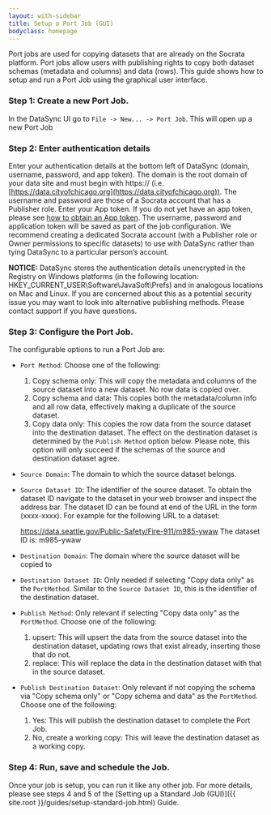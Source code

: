 ```yaml
---
layout: with-sidebar
title: Setup a Port Job (GUI)
bodyclass: homepage
---
```


Port jobs are used for copying datasets that are already on the Socrata platform. Port jobs allow users with publishing rights to copy both dataset schemas (metadata and columns) and data (rows). This guide shows how to setup and run a Port Job using the graphical user interface.

### Step 1: Create a new Port Job.

In the DataSync UI go to `File -> New... -> Port Job`. This will open up a new Port Job

### Step 2: Enter authentication details
Enter your authentication details at the bottom left of DataSync (domain, username, password, and app token). The domain is the root domain of your data site and must begin with https:// (i.e. [https://data.cityofchicago.org](https://data.cityofchicago.org)). The username and password are those of a Socrata account that has a Publisher role. Enter your App token.  If you do not yet have an app token, please see [how to obtain an App token](http://dev.socrata.com/docs/app-tokens.html). The username, password and application token will be saved as part of the job configuration.  We recommend creating a dedicated Socrata account (with a Publisher role or Owner permissions to specific datasets) to use with DataSync rather than tying DataSync to a particular person’s account.

**NOTICE:** DataSync stores the authentication details unencrypted in the Registry on Windows platforms (in the following location: HKEY_CURRENT_USER\Software\JavaSoft\Prefs) and in analogous locations on Mac and Linux. If you are concerned about this as a potential security issue you may want to look into alternative publishing methods. Please contact support if you have questions.

### Step 3:  Configure the Port Job.

The configurable options to run a Port Job are:

- `Port Method`:  Choose one of the following:
  1. Copy schema only:  This will copy the metadata and columns of the source dataset into a new dataset.  No row data is copied over.
  2. Copy schema and data:  This copies both the metadata/column info and all row data, effectively making a duplicate of the source dataset.
  3. Copy data only:  This copies the row data from the source dataset into the destination dataset.  The effect on the destination dataset is determined by the `Publish Method` option below.  Please note, this option will only succeed if the schemas of the source and destination dataset agree.

- `Source Domain`:  The domain to which the source dataset belongs.

- `Source Dataset ID`:  The identifier of the source dataset. To obtain the dataset ID navigate to the dataset in your web browser and inspect the address bar. The dataset ID can be found at end of the URL in the form (xxxx-xxxx). For example for the following URL to a dataset:

    https://data.seattle.gov/Public-Safety/Fire-911/m985-ywaw
    The dataset ID is: m985-ywaw

- `Destination Domain`:  The domain where the source dataset will be copied to

- `Destination Dataset ID`:  Only needed if selecting "Copy data only" as the `PortMethod`.  Similar to the `Source Dataset ID`, this is the identifier of the destination dataset.

- `Publish Method`:  Only relevant if selecting "Copy data only" as the `PortMethod`. Choose one of the following:
  1. upsert:  This will upsert the data from the source dataset into the destination dataset, updating rows that exist already, inserting those that do not. 
  2. replace: This will replace the data in the destination dataset with that in the source dataset.

- `Publish Destination Dataset`:  Only relevant if not copying the schema via "Copy schema only" or "Copy schema and data" as the `PortMethod`. Choose one of the following:
  1. Yes:  This will publish the destination dataset to complete the Port Job.
  2. No, create a working copy: This will leave the destination dataset as a working copy.


### Step 4:  Run, save and schedule the Job.
Once your job is setup, you can run it like any other job.  For more details, please see steps 4 and 5 of the [Setting up a Standard Job (GUI)]({{ site.root }}/guides/setup-standard-job.html) Guide.
